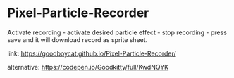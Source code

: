 # Pixel-Particle-Recorder
Activate recording - activate desired particle effect - stop recording - press save and it will download record as sprite sheet.

link:
https://goodboycat.github.io/Pixel-Particle-Recorder/

alternative:
https://codepen.io/Goodkitty/full/KwdNQYK
